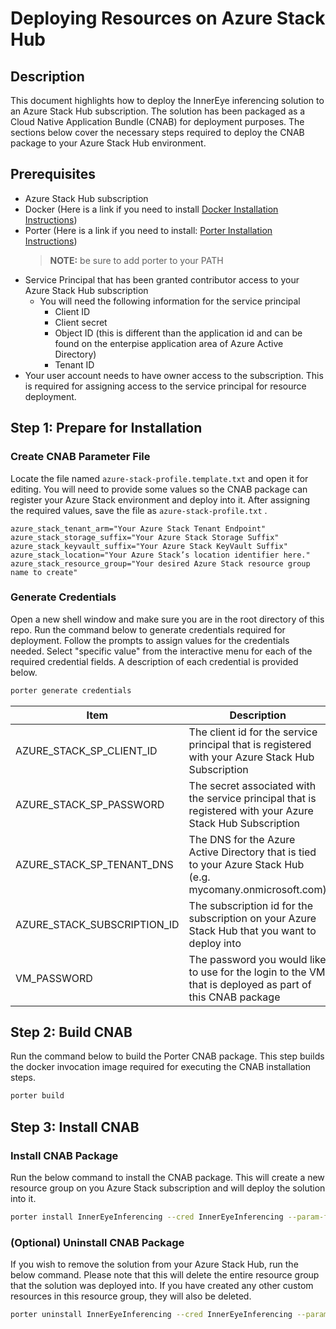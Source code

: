 # Deploying Resources on Azure Stack Hub

## Description
This document highlights how to deploy the InnerEye inferencing solution to an Azure Stack Hub subscription. The solution has been packaged as a Cloud Native Application Bundle (CNAB) for deployment purposes. The sections below cover the necessary steps required to deploy the CNAB package to your Azure Stack Hub environment.

## Prerequisites
- Azure Stack Hub subscription
- Docker (Here is a link if you need to install [Docker Installation Instructions](https://docs.docker.com/get-docker/))
- Porter (Here is a link if you need to install: [Porter Installation Instructions](https://porter.sh/install/))
    > **NOTE:** be sure to add porter to your PATH
- Service Principal that has been granted contributor access to your Azure Stack Hub subscription
    - You will need the following information for the service principal
        - Client ID 
        - Client secret
        - Object ID (this is different than the application id and can be found on the enterpise application area of Azure Active Directory)
        - Tenant ID
- Your user account needs to have owner access to the subscription. This is required for assigning access to the service principal for resource deployment.

## Step 1: Prepare for Installation

### Create CNAB Parameter File

Locate the file named `azure-stack-profile.template.txt` and open it for editing. You will need to provide some values so the CNAB package can register your Azure Stack environment and deploy into it. After assigning the required values, save the file as `azure-stack-profile.txt` .

```
azure_stack_tenant_arm="Your Azure Stack Tenant Endpoint"
azure_stack_storage_suffix="Your Azure Stack Storage Suffix"
azure_stack_keyvault_suffix="Your Azure Stack KeyVault Suffix"
azure_stack_location="Your Azure Stack’s location identifier here."
azure_stack_resource_group="Your desired Azure Stack resource group name to create"
```
### Generate Credentials
Open a new shell window and make sure you are in the root directory of this repo. Run the command below to generate credentials required for deployment. Follow the prompts to assign values for the credentials needed. Select "specific value" from the interactive menu for each of the required credential fields. A description of each credential is provided below.

```sh
porter generate credentials
```

|Item|Description|
|----|-----------|
|AZURE_STACK_SP_CLIENT_ID|The client id for the service principal that is registered with your Azure Stack Hub Subscription|
|AZURE_STACK_SP_PASSWORD|The secret associated with the service principal that is registered with your Azure Stack Hub Subscription|
|AZURE_STACK_SP_TENANT_DNS|The DNS for the Azure Active Directory that is tied to your Azure Stack Hub (e.g. mycomany.onmicrosoft.com)|
|AZURE_STACK_SUBSCRIPTION_ID|The subscription id for the subscription on your Azure Stack Hub that you want to deploy into|
|VM_PASSWORD|The password you would like to use for the login to the VM that is deployed as part of this CNAB package|

## Step 2: Build CNAB

Run the command below to build the Porter CNAB package. This step builds the docker invocation image required for executing the CNAB installation steps.

```sh
porter build
```

## Step 3: Install CNAB

### Install CNAB Package
Run the below command to install the CNAB package. This will create a new resource group on you Azure Stack subscription and will deploy the solution into it.

```sh
porter install InnerEyeInferencing --cred InnerEyeInferencing --param-file "azure-stack-profile.txt"
```

### (Optional) Uninstall CNAB Package
If you wish to remove the solution from your Azure Stack Hub, run the below command. Please note that this will delete the entire resource group that the solution was deployed into. If you have created any other custom resources in this resource group, they will also be deleted.

```sh
porter uninstall InnerEyeInferencing --cred InnerEyeInferencing --param-file "azure-stack-profile.txt"
```